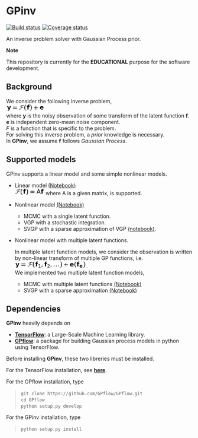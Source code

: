 # GPinv
[![Build status](https://codeship.com/projects/8e8c5940-5322-0134-e799-4668b3c53a58/status?branch=master)](https://codeship.com/projects/147609)
[![Coverage status](https://codecov.io/gh/fujii-team/GPinv/branch/master/graph/badge.svg)](https://codecov.io/gh/fujii-team/GPinv)

An inverse problem solver with Gaussian Process prior.

**Note**

This repository is currently for the **EDUCATIONAL** purpose for the software development.

## Background

We consider the following inverse problem,  
<img src=doc/readme_imgs/definition.png>  
where
**y** is the noisy observation of
some transform of the latent function **f**.  
**e** is independent zero-mean noise component.  
*F* is a function that is specific to the problem.  
For solving this inverse problem, a *prior* knowledge is necessary.  
In **GPinv**, we assume **f** follows *Gaussian Process*.

## Supported models
GPinv supports a linear model and some simple nonlinear models.

+ Linear model
[(Notebook)](notebooks/linear_model_example.ipynb)  
<img src=doc/readme_imgs/linear_model.png>  where A is a given matrix,
is supported.

+ Nonlinear model [(Notebook)](notebooks/nonlinear_model_example.ipynb)
  - MCMC with a single latent function.
  - VGP with a stochastic integration.  
  - SVGP with a sparse approximation of VGP [(notebook)](notebooks/sparse_nonlinear_model_example.ipynb).


+ Nonlinear model with multiple latent functions.

  In multiple latent function models, we consider the observation is written by non-linear transform of multiple GP functions,
i.e. <img src=doc/readme_imgs/flexible_model.png>.  
  We implemented two multiple latent function models,
  - MCMC with multiple latent functions [(Notebook)](notebooks/multilatent_gpmc_demo.ipynb)
  - SVGP with a sparse approximation [(Notebook)](notebooks/multilatent_svgp_demo.ipynb)
  

## Dependencies
**GPinv** heavily depends on
+ [**TensorFlow**](https://www.tensorflow.org/): a Large-Scale Machine Learning library.
+ [**GPflow**](https://github.com/GPflow/GPflow): a package for building Gaussian process models in python using TensorFlow.

Before installing **GPinv**, these two libreries must be installed.

For the TensorFlow installation,
see [**here**](https://www.tensorflow.org/versions/r0.10/get_started/os_setup.html).

For the GPflow installation, type
> `git clone https://github.com/GPflow/GPflow.git`  
> `cd GPflow`  
> `python setup.py develop`

For the GPinv installation, type
> `python setup.py install`
